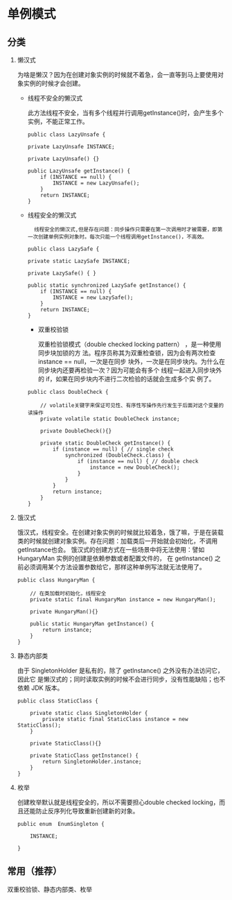 # 单例模式

## 分类

1. 懒汉式

    为啥是懒汉？因为在创建对象实例的时候就不着急，会一直等到马上要使用对象实例的时候才会创建。
    - 线程不安全的懒汉式
    
        此方法线程不安全，当有多个线程并行调用getInstance()时，会产生多个实例，不能正常工作。
    
        ```
        public class LazyUnsafe {
    
        private LazyUnsafe INSTANCE;
    
        private LazyUnsafe() {}
    
        public LazyUnsafe getInstance() {
            if (INSTANCE == null) {
                INSTANCE = new LazyUnsafe();
            }
            return INSTANCE;
        }
        ```
        
    - 线程安全的懒汉式
        
            线程安全的懒汉式,但是存在问题：同步操作只需要在第一次调用时才被需要，即第一次创建单例实例对象时。每次只能一个线程调用getInstance()，不高效。
        ```
        public class LazySafe {
    
        private static LazySafe INSTANCE;
    
        private LazySafe() { }
    
        public static synchronized LazySafe getInstance() {
            if (INSTANCE == null) {
                INSTANCE = new LazySafe();
            }
            return INSTANCE;
        }
        ```
        
        
        - 双重校验锁
        
            双重检验锁模式（double checked locking pattern） ，是一种使用同步块加锁的方
            法。程序员称其为双重检查锁，因为会有两次检查 instance == null，一次是在同步
            块外，一次是在同步块内。为什么在同步块内还要再检验一次？因为可能会有多个
            线程一起进入同步块外的 if，如果在同步块内不进行二次检验的话就会生成多个实
            例了。
        
        ```
        public class DoubleCheck {

            // volatile关键字来保证可见性、有序性写操作先行发生于后面对这个变量的读操作
            private volatile static DoubleCheck instance;
        
            private DoubleCheck(){}
        
            private static DoubleCheck getInstance() {
                if (instance == null) { // single check
                    synchronized (DoubleCheck.class) {
                        if (instance == null) { // double check
                            instance = new DoubleCheck();
                        }
                    }
                }
                return instance;
            }
        }
        ```
    
2. 饿汉式
    
    饿汉式，线程安全。在创建对象实例的时候就比较着急，饿了嘛，于是在装载类的时候就创建对象实例。存在问题：加载类后一开始就会初始化，不调用getInstance也会。
    饿汉式的创建方式在一些场景中将无法使用：譬如 HungaryMan 实例的创建是依赖参数或者配置文件的，
    在 getInstance() 之前必须调用某个方法设置参数给它，那样这种单例写法就无法使用了。
    
    ```
    public class HungaryMan {
    
        // 在类加载时初始化，线程安全
        private static final HungaryMan instance = new HungaryMan();
    
        private HungaryMan(){}
    
        public static HungaryMan getInstance() {
            return instance;
        }
    }
    ```
3. 静态内部类
    
    由于 SingletonHolder 是私有的，除了 getInstance() 之外没有办法访问它，因此它
    是懒汉式的；同时读取实例的时候不会进行同步，没有性能缺陷；也不依赖 JDK
    版本。
    
    ```
    public class StaticClass {
    
        private static class SingletonHolder {
            private static final StaticClass instance = new StaticClass();
        }
    
        private StaticClass(){}
    
        private StaticClass getInstance() {
            return SingletonHolder.instance;
        }
    }
    ```

4. 枚举

    创建枚举默认就是线程安全的，所以不需要担心double checked locking，而且还能防止反序列化导致重新创建新的对象。

    ```
    public enum  EnumSingleton {
    
        INSTANCE;
    
    }
    ```
    
## 常用（推荐）
双重校验锁、静态内部类、枚举